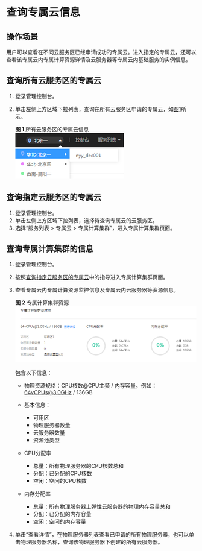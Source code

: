 # 查询专属云信息<a name="ZH-CN_TOPIC_0021652646"></a>

## 操作场景<a name="section3382625694228"></a>

用户可以查看在不同云服务区已经申请成功的专属云。进入指定的专属云，还可以查看该专属云内专属计算资源详情及云服务器等专属云内基础服务的实例信息。

## 查询所有云服务区的专属云<a name="section3874543716835"></a>

1.  登录管理控制台。
2.  单击左侧上方区域下拉列表，查询在所有云服务区申请的专属云，如[图1](#fig1487542954813)所示。

    **图 1**  所有云服务区的专属云信息<a name="fig1487542954813"></a>  
    ![](figures/所有云服务区的专属云信息.png "所有云服务区的专属云信息")


## 查询指定云服务区的专属云<a name="section1977903916141"></a>

1.  登录管理控制台。
2.  单击左侧上方区域下拉列表，选择待查询专属云的云服务区。
3.  选择“服务列表 \> 专属云 \> 专属计算集群”，进入专属计算集群页面。

## 查询专属计算集群的信息<a name="section1486352919357"></a>

1.  登录管理控制台。
2.  按照[查询指定云服务区的专属云](#section1977903916141)中的指导进入专属计算集群页面。
3.  查看专属云内专属计算资源监控信息及专属云内云服务器等资源信息。

    **图 2**  专属计算集群资源<a name="fig558274124813"></a>  
    ![](figures/专属计算集群资源.png "专属计算集群资源")

    包含以下信息：

    -   物理资源规格：CPU核数@CPU主频 / 内存容量。例如：64vCPUs@3.0GHz / 136GB
    -   基本信息：
        -   可用区
        -   物理服务器数量
        -   云服务器数量
        -   资源池类型

    -   CPU分配率
        -   总量：所有物理服务器的CPU核数总和
        -   分配：已分配的CPU核数
        -   空闲：空闲的CPU核数

    -   内存分配率
        -   总量：所有物理服务器上弹性云服务器的物理内存容量总和
        -   分配：已分配的内存容量
        -   空闲：空闲的内存容量

4.  单击“查看详情”，在物理服务器列表查看已申请的所有物理服务器，也可以单击物理服务器名称，查询该物理服务器下创建的所有云服务器。

